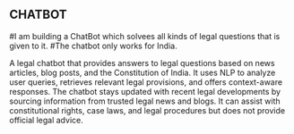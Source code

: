 ## CHATBOT

#I am building a ChatBot which solvees all kinds of legal questions that is given to it.
#The chatbot only works for India.

A legal chatbot that provides answers to legal questions based on news articles, blog posts, and the Constitution of India. It uses NLP to analyze user queries, retrieves relevant legal provisions, and offers context-aware responses. The chatbot stays updated with recent legal developments by sourcing information from trusted legal news and blogs. It can assist with constitutional rights, case laws, and legal procedures but does not provide official legal advice.